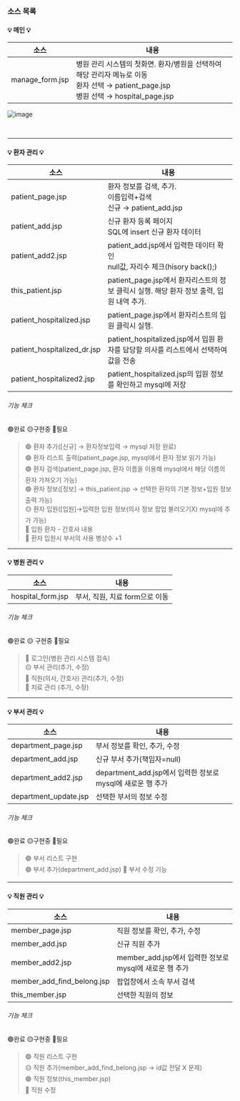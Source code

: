 ### 소스 목록

#### 💡 메인 💡
소스 | 내용
---- | ----
manage_form.jsp | 병원 관리 시스템의 첫화면. 환자/병원을 선택하여 해당 관리자 메뉴로 이동</BR> 환자 선택 → patient_page.jsp </BR>병원 선택 → hospital_page.jsp <BR>

![image](https://user-images.githubusercontent.com/85846475/123762673-fe515280-d8fd-11eb-9522-3754e60e48bf.png)

</BR>

***

#### 💡 환자 관리 💡
소스 | 내용
---- | ----
patient_page.jsp | 환자 정보를 검색, 추가. </BR> 이름입력+검색</BR> 신규 → patient_add.jsp
patient_add.jsp | 신규 환자 등록 페이지 </BR> SQL에 insert 신규 환자 데이터
patient_add2.jsp | patient_add.jsp에서 입력한 데이터 확인 </BR> null값, 자리수 체크(hisory back();)
this_patient.jsp | patient_page.jsp에서 환자리스트의 정보 클릭시 실행. 해당 환자 정보 출력, 입원 내역 추가.
patient_hospitalized.jsp | patient_page.jsp에서 환자리스트의 입원 클릭시 실행.
patient_hospitalized_dr.jsp | patient_hospitalized.jsp에서 입원 환자를 담당할 의사를 리스트에서 선택하여 값을 전송
patient_hospitalized2.jsp | patient_hospitalized.jsp의 입원 정보를 확인하고 mysql에 저장

###### 기능 체크
🟢완료 🟡구현중 🔴필요
> 🟢 환자 추가([신규] → 환자정보입력 → mysql 저장 완료)</br>
> 🟢 환자 리스트 출력(patient_page.jsp, mysql에서 환자 정보 읽기 가능)</br>
> 🟢 환자 검색(patient_page.jsp, 환자 이름을 이용해 mysql에서 해당 이름의 환자 가져오기 가능)</br>
> 🟢 환자 정보([정보] → this_patient.jsp → 선택한 환자의 기본 정보+입원 정보 출력 가능)</br>
> 🟡 환자 입원([입원]→입력한 입원 정보(의사 정보 팝업 불러오기X) mysql에 추가 가능)</br>
> 🔴 입원 환자 - 간호사 내용</br>
> 🔴 환자 입원시 부서의 사용 병상수 +1</br>

***

#### 💡 병원 관리 💡
소스 | 내용
---- | ----
hospital_form.jsp | 부서, 직원, 치료 form으로 이동

###### 기능 체크
🟢완료 🟡 구현중 🔴필요
> 🔴 로그인(병원 관리 시스템 접속)</br>
> 🟡 부서 관리(추가, 수정)</br>
> 🔴 직원(의사, 간호사) 관리(추가, 수정)</br>
> 🔴 치료 관리 (추가, 수정)

***

#### 💡 부서 관리 💡
소스 | 내용
---- | ----
department_page.jsp | 부서 정보를 확인, 추가, 수정
department_add.jsp | 신규 부서 추가(책임자=null)
department_add2.jsp | department_add.jsp에서 입력한 정보로 mysql에 새로운 행 추가
department_update.jsp | 선택한 부서의 정보 수정

###### 기능 체크
🟢완료 🟡구현중 🔴필요
> 🟢 부서 리스트 구현</br>
> 🟢 부서 추가(department_add.jsp)
> 🔴 부서 수정 기능

***

#### 💡 직원 관리 💡
소스 | 내용
---- | ----
member_page.jsp | 직원 정보를 확인, 추가, 수정
member_add.jsp | 신규 직원 추가
member_add2.jsp | member_add.jsp에서 입력한 정보로 mysql에 새로운 행 추가
member_add_find_belong.jsp | 팝업창에서 소속 부서 검색
this_member.jsp | 선택한 직원의 정보

###### 기능 체크
🟢완료 🟡구현중 🔴필요
> 🟢 직원 리스트 구현</br>
> 🟡 직원 추가(member_add_find_belong.jsp → id값 전달 X 문제)</br>
> 🟢 직원 정보(this_member.jsp)</br>
> 🔴 직원 수정
